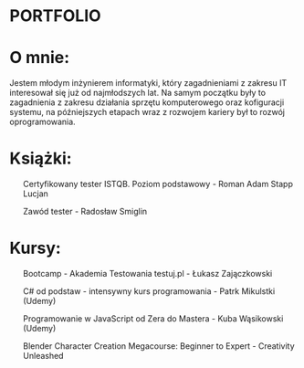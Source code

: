 # PORTFOLIO

<h1>O mnie:</h1>

Jestem młodym inżynierem informatyki, który zagadnieniami z zakresu IT interesował się już od najmłodszych lat. Na samym początku były to zagadnienia z zakresu działania sprzętu komputerowego oraz kofiguracji systemu, na późniejszych etapach wraz z rozwojem kariery był to rozwój oprogramowania. 

<h1>Książki:</h1>

<ol>Certyfikowany tester ISTQB. Poziom podstawowy - Roman Adam Stapp Lucjan </ol>
<ol>Zawód tester - Radosław Smiglin</ol>

<h1>Kursy:</h1>

<ol>Bootcamp - Akademia Testowania testuj.pl - Łukasz Zajączkowski</ol>
<ol>C# od podstaw - intensywny kurs programowania - Patrk Mikulstki (Udemy)</ol>
<ol>Programowanie w JavaScript od Zera do Mastera - Kuba Wąsikowski (Udemy)</ol>
<ol>Blender Character Creation Megacourse: Beginner to Expert - Creativity Unleashed</ol>
